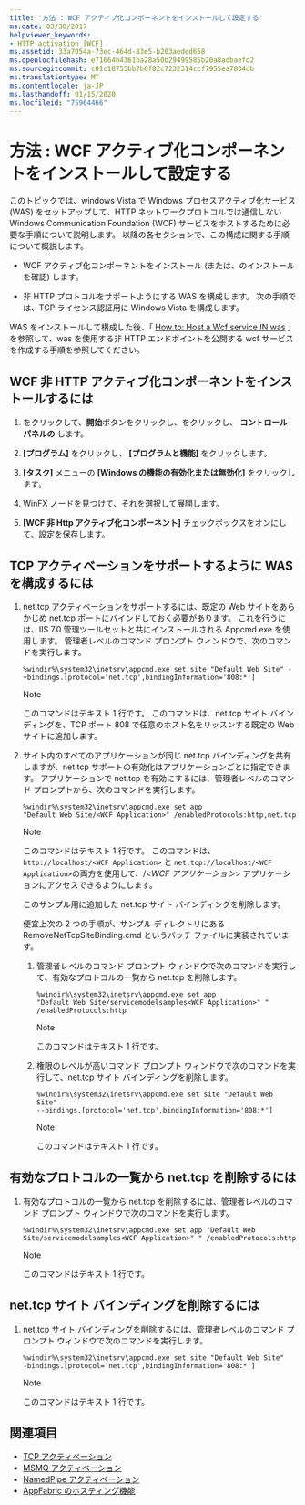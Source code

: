 ```yaml
---
title: '方法 : WCF アクティブ化コンポーネントをインストールして設定する'
ms.date: 03/30/2017
helpviewer_keywords:
- HTTP activation [WCF]
ms.assetid: 33a7054a-73ec-464d-83e5-b203aeded658
ms.openlocfilehash: e71664b4361ba28a50b29499585b20a8adbaefd2
ms.sourcegitcommit: c01c18755bb7b0f82c7232314ccf7955ea7834db
ms.translationtype: MT
ms.contentlocale: ja-JP
ms.lasthandoff: 01/15/2020
ms.locfileid: "75964466"
---
```

# <a name="how-to-install-and-configure-wcf-activation-components"></a>方法 : WCF アクティブ化コンポーネントをインストールして設定する

このトピックでは、windows Vista で Windows プロセスアクティブ化サービス (WAS) をセットアップして、HTTP ネットワークプロトコルでは通信しない Windows Communication Foundation (WCF) サービスをホストするために必要な手順について説明します。 以降の各セクションで、この構成に関する手順について概説します。

- WCF アクティブ化コンポーネントをインストール (または、のインストールを確認) します。

- 非 HTTP プロトコルをサポートようにする WAS を構成します。 次の手順では、TCP ライセンス認証用に Windows Vista を構成します。

WAS をインストールして構成した後、「 [How to: Host a Wcf service IN was](../../../../docs/framework/wcf/feature-details/how-to-host-a-wcf-service-in-was.md) 」を参照して、was を使用する非 HTTP エンドポイントを公開する wcf サービスを作成する手順を参照してください。

## <a name="to-install-the-wcf-non-http-activation-components"></a>WCF 非 HTTP アクティブ化コンポーネントをインストールするには

1. をクリックして、**開始**ボタンをクリックし、をクリックし、 **コントロール パネルの** します。

2. **[プログラム]** をクリックし、 **[プログラムと機能]** をクリックします。

3. **[タスク]** メニューの **[Windows の機能の有効化または無効化]** をクリックします。

4. WinFX ノードを見つけて、それを選択して展開します。

5. **[WCF 非 Http アクティブ化コンポーネント]** チェックボックスをオンにして、設定を保存します。

## <a name="to-configure-the-was-to-support-tcp-activation"></a>TCP アクティベーションをサポートするように WAS を構成するには

1. net.tcp アクティベーションをサポートするには、既定の Web サイトをあらかじめ net.tcp ポートにバインドしておく必要があります。 これを行うには、IIS 7.0 管理ツールセットと共にインストールされる Appcmd.exe を使用します。 管理者レベルのコマンド プロンプト ウィンドウで、次のコマンドを実行します。

    ```console
    %windir%\system32\inetsrv\appcmd.exe set site "Default Web Site" -+bindings.[protocol='net.tcp',bindingInformation='808:*']
    ```

    > [!NOTE]
    > このコマンドはテキスト 1 行です。 このコマンドは、net.tcp サイト バインディングを、TCP ポート 808 で任意のホスト名をリッスンする既定の Web サイトに追加します。

2. サイト内のすべてのアプリケーションが同じ net.tcp バインディングを共有しますが、net.tcp サポートの有効化はアプリケーションごとに指定できます。 アプリケーションで net.tcp を有効にするには、管理者レベルのコマンド プロンプトから、次のコマンドを実行します。

    ```console
    %windir%\system32\inetsrv\appcmd.exe set app
    "Default Web Site/<WCF Application>" /enabledProtocols:http,net.tcp
    ```

    > [!NOTE]
    > このコマンドはテキスト 1 行です。 このコマンドは、`http://localhost/<WCF Application>` と `net.tcp://localhost/<WCF Application>`の両方を使用して、/\<*WCF アプリケーション*> アプリケーションにアクセスできるようにします。

     このサンプル用に追加した net.tcp サイト バインディングを削除します。

     便宜上次の 2 つの手順が、サンプル ディレクトリにある RemoveNetTcpSiteBinding.cmd というバッチ ファイルに実装されています。

    1. 管理者レベルのコマンド プロンプト ウィンドウで次のコマンドを実行して、有効なプロトコルの一覧から net.tcp を削除します。

        ```console
        %windir%\system32\inetsrv\appcmd.exe set app
        "Default Web Site/servicemodelsamples<WCF Application>" " /enabledProtocols:http
        ```

        > [!NOTE]
        > このコマンドはテキスト 1 行です。

    2. 権限のレベルが高いコマンド プロンプト ウィンドウで次のコマンドを実行して、net.tcp サイト バインディングを削除します。

        ```console
        %windir%\system32\inetsrv\appcmd.exe set site "Default Web Site"
        --bindings.[protocol='net.tcp',bindingInformation='808:*']
        ```

        > [!NOTE]
        > このコマンドはテキスト 1 行です。

## <a name="to-remove-nettcp-from-the-list-of-enabled-protocols"></a>有効なプロトコルの一覧から net.tcp を削除するには

1. 有効なプロトコルの一覧から net.tcp を削除するには、管理者レベルのコマンド プロンプト ウィンドウで次のコマンドを実行します。

    ```console
    %windir%\system32\inetsrv\appcmd.exe set app "Default Web Site/servicemodelsamples<WCF Application>" " /enabledProtocols:http
    ```

    > [!NOTE]
    > このコマンドはテキスト 1 行です。

## <a name="to-remove-the-nettcp-site-binding"></a>net.tcp サイト バインディングを削除するには

1. net.tcp サイト バインディングを削除するには、管理者レベルのコマンド プロンプト ウィンドウで次のコマンドを実行します。

    ```console
    %windir%\system32\inetsrv\appcmd.exe set site "Default Web Site"
    -bindings.[protocol='net.tcp',bindingInformation='808:*']
    ```

    > [!NOTE]
    > このコマンドはテキスト 1 行です。

## <a name="see-also"></a>関連項目

- [TCP アクティベーション](../../../../docs/framework/wcf/samples/tcp-activation.md)
- [MSMQ アクティベーション](../../../../docs/framework/wcf/samples/msmq-activation.md)
- [NamedPipe アクティベーション](../../../../docs/framework/wcf/samples/namedpipe-activation.md)
- [AppFabric のホスティング機能](https://docs.microsoft.com/previous-versions/appfabric/ee677189(v=azure.10))
